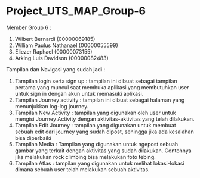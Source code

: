 # Project_UTS_MAP_Group-6

Member Group 6 :
1. Wilbert Bernardi (00000069185)
2. William Paulus Nathanael (00000055599)
3. Eliezer Raphael (00000073155)
4. Arking Luis Davidson (00000082483)

Tampilan dan Navigasi yang sudah jadi :
1. Tampilan login serta sign up : tampilan ini dibuat sebagai tampilan pertama yang muncul saat membuka aplikasi yang membutuhkan user untuk sign in dengan akun untuk memasuki aplikasi.
2. Tampilan Journey activity : tampilan ini dibuat sebagai halaman yang menunjukkan log-log journey. 
3. Tampilan New Activity : tampilan yang digunakan oleh user untuk mengisi Journey Activity dengan aktivitas-aktivitas yang telah dilakukan.
4. Tampilan Edit Journey : tampilan yang digunakan untuk membuat sebuah edit dari journey yang sudah dipost, sehingga jika ada kesalahan bisa diperbaiki
5. Tampilan Media : Tampilan yang digunakan untuk ngepost sebuah gambar yang terkait dengan aktivitas yang sudah dilakukan. Contohnya jika melakukan rock climbing bisa melakukan foto tebing. 
6. Tampilan Atlas : tampilan yang digunakan untuk melihat lokasi-lokasi dimana sebuah user telah melakukan sebuah aktivitas. 
